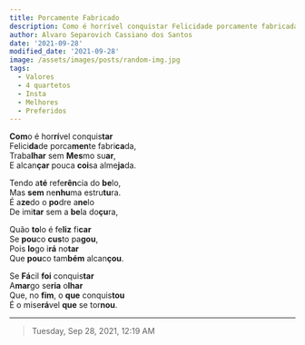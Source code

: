 ```yaml
---
title: Porcamente Fabricado
description: Como é horrível conquistar Felicidade porcamente fabricada,...
author: Alvaro Separovich Cassiano dos Santos
date: '2021-09-28'
modified_date: '2021-09-28'
image: /assets/images/posts/random-img.jpg
tags:
  - Valores
  - 4 quartetos
  - Insta
  - Melhores
  - Preferidos
---    
```

**Com**o é hor**rí**vel conquis**tar**    
Felici**da**de porca**men**te fabri**ca**da,    
Traba**lhar** sem **Mes**mo su**ar**,    
E alcan**çar** pouca **coi**sa alme**ja**da.    
    
Tendo a**té** refe**rên**cia do **be**lo,    
Mas **sem** ne**nhu**ma estru**tu**ra.    
É a**ze**do o **po**dre a**ne**lo   
De imi**tar** sem a **be**la do**çu**ra,    
    
Quão **to**lo é fe**liz** fi**car**    
Se **pou**co **cus**to pa**gou**,    
Pois **lo**go i**rá** no**tar**    
Que **pou**co tam**bém** alcan**çou**.    
    
Se **Fá**cil **foi** conquis**tar**     
A**mar**go se**ria** o**lhar**    
Que, no **fim**, o **que** conquis**tou**    
É o mise**rá**vel **que** se tor**nou**.           

______

> Tuesday, Sep 28, 2021, 12:19 AM  